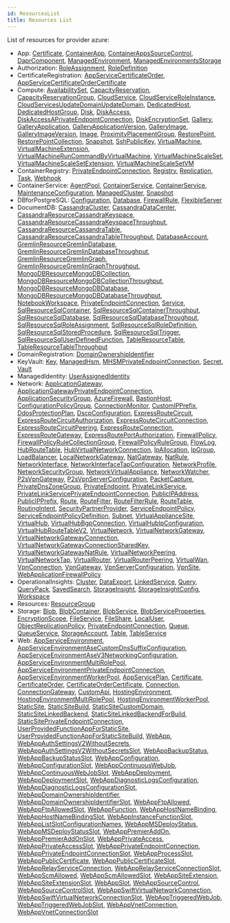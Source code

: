```yaml
---
id: ResourcesList
title: Resources List
---
```

List of resources for provider azure:

* App: 
[Certificate](./resources/App/Certificate.md), [ContainerApp](./resources/App/ContainerApp.md), [ContainerAppsSourceControl](./resources/App/ContainerAppsSourceControl.md), [DaprComponent](./resources/App/DaprComponent.md), [ManagedEnvironment](./resources/App/ManagedEnvironment.md), [ManagedEnvironmentsStorage](./resources/App/ManagedEnvironmentsStorage.md)
* Authorization: 
[RoleAssignment](./resources/Authorization/RoleAssignment.md), [RoleDefinition](./resources/Authorization/RoleDefinition.md)
* CertificateRegistration: 
[AppServiceCertificateOrder](./resources/CertificateRegistration/AppServiceCertificateOrder.md), [AppServiceCertificateOrderCertificate](./resources/CertificateRegistration/AppServiceCertificateOrderCertificate.md)
* Compute: 
[AvailabilitySet](./resources/Compute/AvailabilitySet.md), [CapacityReservation](./resources/Compute/CapacityReservation.md), [CapacityReservationGroup](./resources/Compute/CapacityReservationGroup.md), [CloudService](./resources/Compute/CloudService.md), [CloudServiceRoleInstance](./resources/Compute/CloudServiceRoleInstance.md), [CloudServicesUpdateDomainUpdateDomain](./resources/Compute/CloudServicesUpdateDomainUpdateDomain.md), [DedicatedHost](./resources/Compute/DedicatedHost.md), [DedicatedHostGroup](./resources/Compute/DedicatedHostGroup.md), [Disk](./resources/Compute/Disk.md), [DiskAccess](./resources/Compute/DiskAccess.md), [DiskAccessAPrivateEndpointConnection](./resources/Compute/DiskAccessAPrivateEndpointConnection.md), [DiskEncryptionSet](./resources/Compute/DiskEncryptionSet.md), [Gallery](./resources/Compute/Gallery.md), [GalleryApplication](./resources/Compute/GalleryApplication.md), [GalleryApplicationVersion](./resources/Compute/GalleryApplicationVersion.md), [GalleryImage](./resources/Compute/GalleryImage.md), [GalleryImageVersion](./resources/Compute/GalleryImageVersion.md), [Image](./resources/Compute/Image.md), [ProximityPlacementGroup](./resources/Compute/ProximityPlacementGroup.md), [RestorePoint](./resources/Compute/RestorePoint.md), [RestorePointCollection](./resources/Compute/RestorePointCollection.md), [Snapshot](./resources/Compute/Snapshot.md), [SshPublicKey](./resources/Compute/SshPublicKey.md), [VirtualMachine](./resources/Compute/VirtualMachine.md), [VirtualMachineExtension](./resources/Compute/VirtualMachineExtension.md), [VirtualMachineRunCommandByVirtualMachine](./resources/Compute/VirtualMachineRunCommandByVirtualMachine.md), [VirtualMachineScaleSet](./resources/Compute/VirtualMachineScaleSet.md), [VirtualMachineScaleSetExtension](./resources/Compute/VirtualMachineScaleSetExtension.md), [VirtualMachineScaleSetVM](./resources/Compute/VirtualMachineScaleSetVM.md)
* ContainerRegistry: 
[PrivateEndpointConnection](./resources/ContainerRegistry/PrivateEndpointConnection.md), [Registry](./resources/ContainerRegistry/Registry.md), [Replication](./resources/ContainerRegistry/Replication.md), [Task](./resources/ContainerRegistry/Task.md), [Webhook](./resources/ContainerRegistry/Webhook.md)
* ContainerService: 
[AgentPool](./resources/ContainerService/AgentPool.md), [ContainerService](./resources/ContainerService/ContainerService.md), [ContainerService](./resources/ContainerService/ContainerService.md), [MaintenanceConfiguration](./resources/ContainerService/MaintenanceConfiguration.md), [ManagedCluster](./resources/ContainerService/ManagedCluster.md), [Snapshot](./resources/ContainerService/Snapshot.md)
* DBforPostgreSQL: 
[Configuration](./resources/DBforPostgreSQL/Configuration.md), [Database](./resources/DBforPostgreSQL/Database.md), [FirewallRule](./resources/DBforPostgreSQL/FirewallRule.md), [FlexibleServer](./resources/DBforPostgreSQL/FlexibleServer.md)
* DocumentDB: 
[CassandraCluster](./resources/DocumentDB/CassandraCluster.md), [CassandraDataCenter](./resources/DocumentDB/CassandraDataCenter.md), [CassandraResourceCassandraKeyspace](./resources/DocumentDB/CassandraResourceCassandraKeyspace.md), [CassandraResourceCassandraKeyspaceThroughput](./resources/DocumentDB/CassandraResourceCassandraKeyspaceThroughput.md), [CassandraResourceCassandraTable](./resources/DocumentDB/CassandraResourceCassandraTable.md), [CassandraResourceCassandraTableThroughput](./resources/DocumentDB/CassandraResourceCassandraTableThroughput.md), [DatabaseAccount](./resources/DocumentDB/DatabaseAccount.md), [GremlinResourceGremlinDatabase](./resources/DocumentDB/GremlinResourceGremlinDatabase.md), [GremlinResourceGremlinDatabaseThroughput](./resources/DocumentDB/GremlinResourceGremlinDatabaseThroughput.md), [GremlinResourceGremlinGraph](./resources/DocumentDB/GremlinResourceGremlinGraph.md), [GremlinResourceGremlinGraphThroughput](./resources/DocumentDB/GremlinResourceGremlinGraphThroughput.md), [MongoDBResourceMongoDBCollection](./resources/DocumentDB/MongoDBResourceMongoDBCollection.md), [MongoDBResourceMongoDBCollectionThroughput](./resources/DocumentDB/MongoDBResourceMongoDBCollectionThroughput.md), [MongoDBResourceMongoDBDatabase](./resources/DocumentDB/MongoDBResourceMongoDBDatabase.md), [MongoDBResourceMongoDBDatabaseThroughput](./resources/DocumentDB/MongoDBResourceMongoDBDatabaseThroughput.md), [NotebookWorkspace](./resources/DocumentDB/NotebookWorkspace.md), [PrivateEndpointConnection](./resources/DocumentDB/PrivateEndpointConnection.md), [Service](./resources/DocumentDB/Service.md), [SqlResourceSqlContainer](./resources/DocumentDB/SqlResourceSqlContainer.md), [SqlResourceSqlContainerThroughput](./resources/DocumentDB/SqlResourceSqlContainerThroughput.md), [SqlResourceSqlDatabase](./resources/DocumentDB/SqlResourceSqlDatabase.md), [SqlResourceSqlDatabaseThroughput](./resources/DocumentDB/SqlResourceSqlDatabaseThroughput.md), [SqlResourceSqlRoleAssignment](./resources/DocumentDB/SqlResourceSqlRoleAssignment.md), [SqlResourceSqlRoleDefinition](./resources/DocumentDB/SqlResourceSqlRoleDefinition.md), [SqlResourceSqlStoredProcedure](./resources/DocumentDB/SqlResourceSqlStoredProcedure.md), [SqlResourceSqlTrigger](./resources/DocumentDB/SqlResourceSqlTrigger.md), [SqlResourceSqlUserDefinedFunction](./resources/DocumentDB/SqlResourceSqlUserDefinedFunction.md), [TableResourceTable](./resources/DocumentDB/TableResourceTable.md), [TableResourceTableThroughput](./resources/DocumentDB/TableResourceTableThroughput.md)
* DomainRegistration: 
[DomainOwnershipIdentifier](./resources/DomainRegistration/DomainOwnershipIdentifier.md)
* KeyVault: 
[Key](./resources/KeyVault/Key.md), [ManagedHsm](./resources/KeyVault/ManagedHsm.md), [MHSMPrivateEndpointConnection](./resources/KeyVault/MHSMPrivateEndpointConnection.md), [Secret](./resources/KeyVault/Secret.md), [Vault](./resources/KeyVault/Vault.md)
* ManagedIdentity: 
[UserAssignedIdentity](./resources/ManagedIdentity/UserAssignedIdentity.md)
* Network: 
[ApplicationGateway](./resources/Network/ApplicationGateway.md), [ApplicationGatewayPrivateEndpointConnection](./resources/Network/ApplicationGatewayPrivateEndpointConnection.md), [ApplicationSecurityGroup](./resources/Network/ApplicationSecurityGroup.md), [AzureFirewall](./resources/Network/AzureFirewall.md), [BastionHost](./resources/Network/BastionHost.md), [ConfigurationPolicyGroup](./resources/Network/ConfigurationPolicyGroup.md), [ConnectionMonitor](./resources/Network/ConnectionMonitor.md), [CustomIPPrefix](./resources/Network/CustomIPPrefix.md), [DdosProtectionPlan](./resources/Network/DdosProtectionPlan.md), [DscpConfiguration](./resources/Network/DscpConfiguration.md), [ExpressRouteCircuit](./resources/Network/ExpressRouteCircuit.md), [ExpressRouteCircuitAuthorization](./resources/Network/ExpressRouteCircuitAuthorization.md), [ExpressRouteCircuitConnection](./resources/Network/ExpressRouteCircuitConnection.md), [ExpressRouteCircuitPeering](./resources/Network/ExpressRouteCircuitPeering.md), [ExpressRouteConnection](./resources/Network/ExpressRouteConnection.md), [ExpressRouteGateway](./resources/Network/ExpressRouteGateway.md), [ExpressRoutePortAuthorization](./resources/Network/ExpressRoutePortAuthorization.md), [FirewallPolicy](./resources/Network/FirewallPolicy.md), [FirewallPolicyRuleCollectionGroup](./resources/Network/FirewallPolicyRuleCollectionGroup.md), [FirewallPolicyRuleGroup](./resources/Network/FirewallPolicyRuleGroup.md), [FlowLog](./resources/Network/FlowLog.md), [HubRouteTable](./resources/Network/HubRouteTable.md), [HubVirtualNetworkConnection](./resources/Network/HubVirtualNetworkConnection.md), [IpAllocation](./resources/Network/IpAllocation.md), [IpGroup](./resources/Network/IpGroup.md), [LoadBalancer](./resources/Network/LoadBalancer.md), [LocalNetworkGateway](./resources/Network/LocalNetworkGateway.md), [NatGateway](./resources/Network/NatGateway.md), [NatRule](./resources/Network/NatRule.md), [NetworkInterface](./resources/Network/NetworkInterface.md), [NetworkInterfaceTapConfiguration](./resources/Network/NetworkInterfaceTapConfiguration.md), [NetworkProfile](./resources/Network/NetworkProfile.md), [NetworkSecurityGroup](./resources/Network/NetworkSecurityGroup.md), [NetworkVirtualAppliance](./resources/Network/NetworkVirtualAppliance.md), [NetworkWatcher](./resources/Network/NetworkWatcher.md), [P2sVpnGateway](./resources/Network/P2sVpnGateway.md), [P2sVpnServerConfiguration](./resources/Network/P2sVpnServerConfiguration.md), [PacketCapture](./resources/Network/PacketCapture.md), [PrivateDnsZoneGroup](./resources/Network/PrivateDnsZoneGroup.md), [PrivateEndpoint](./resources/Network/PrivateEndpoint.md), [PrivateLinkService](./resources/Network/PrivateLinkService.md), [PrivateLinkServicePrivateEndpointConnection](./resources/Network/PrivateLinkServicePrivateEndpointConnection.md), [PublicIPAddress](./resources/Network/PublicIPAddress.md), [PublicIPPrefix](./resources/Network/PublicIPPrefix.md), [Route](./resources/Network/Route.md), [RouteFilter](./resources/Network/RouteFilter.md), [RouteFilterRule](./resources/Network/RouteFilterRule.md), [RouteTable](./resources/Network/RouteTable.md), [RoutingIntent](./resources/Network/RoutingIntent.md), [SecurityPartnerProvider](./resources/Network/SecurityPartnerProvider.md), [ServiceEndpointPolicy](./resources/Network/ServiceEndpointPolicy.md), [ServiceEndpointPolicyDefinition](./resources/Network/ServiceEndpointPolicyDefinition.md), [Subnet](./resources/Network/Subnet.md), [VirtualApplianceSite](./resources/Network/VirtualApplianceSite.md), [VirtualHub](./resources/Network/VirtualHub.md), [VirtualHubBgpConnection](./resources/Network/VirtualHubBgpConnection.md), [VirtualHubIpConfiguration](./resources/Network/VirtualHubIpConfiguration.md), [VirtualHubRouteTableV2](./resources/Network/VirtualHubRouteTableV2.md), [VirtualNetwork](./resources/Network/VirtualNetwork.md), [VirtualNetworkGateway](./resources/Network/VirtualNetworkGateway.md), [VirtualNetworkGatewayConnection](./resources/Network/VirtualNetworkGatewayConnection.md), [VirtualNetworkGatewayConnectionSharedKey](./resources/Network/VirtualNetworkGatewayConnectionSharedKey.md), [VirtualNetworkGatewayNatRule](./resources/Network/VirtualNetworkGatewayNatRule.md), [VirtualNetworkPeering](./resources/Network/VirtualNetworkPeering.md), [VirtualNetworkTap](./resources/Network/VirtualNetworkTap.md), [VirtualRouter](./resources/Network/VirtualRouter.md), [VirtualRouterPeering](./resources/Network/VirtualRouterPeering.md), [VirtualWan](./resources/Network/VirtualWan.md), [VpnConnection](./resources/Network/VpnConnection.md), [VpnGateway](./resources/Network/VpnGateway.md), [VpnServerConfiguration](./resources/Network/VpnServerConfiguration.md), [VpnSite](./resources/Network/VpnSite.md), [WebApplicationFirewallPolicy](./resources/Network/WebApplicationFirewallPolicy.md)
* OperationalInsights: 
[Cluster](./resources/OperationalInsights/Cluster.md), [DataExport](./resources/OperationalInsights/DataExport.md), [LinkedService](./resources/OperationalInsights/LinkedService.md), [Query](./resources/OperationalInsights/Query.md), [QueryPack](./resources/OperationalInsights/QueryPack.md), [SavedSearch](./resources/OperationalInsights/SavedSearch.md), [StorageInsight](./resources/OperationalInsights/StorageInsight.md), [StorageInsightConfig](./resources/OperationalInsights/StorageInsightConfig.md), [Workspace](./resources/OperationalInsights/Workspace.md)
* Resources: 
[ResourceGroup](./resources/Resources/ResourceGroup.md)
* Storage: 
[Blob](./resources/Storage/Blob.md), [BlobContainer](./resources/Storage/BlobContainer.md), [BlobService](./resources/Storage/BlobService.md), [BlobServiceProperties](./resources/Storage/BlobServiceProperties.md), [EncryptionScope](./resources/Storage/EncryptionScope.md), [FileService](./resources/Storage/FileService.md), [FileShare](./resources/Storage/FileShare.md), [LocalUser](./resources/Storage/LocalUser.md), [ObjectReplicationPolicy](./resources/Storage/ObjectReplicationPolicy.md), [PrivateEndpointConnection](./resources/Storage/PrivateEndpointConnection.md), [Queue](./resources/Storage/Queue.md), [QueueService](./resources/Storage/QueueService.md), [StorageAccount](./resources/Storage/StorageAccount.md), [Table](./resources/Storage/Table.md), [TableService](./resources/Storage/TableService.md)
* Web: 
[AppServiceEnvironment](./resources/Web/AppServiceEnvironment.md), [AppServiceEnvironmentAseCustomDnsSuffixConfiguration](./resources/Web/AppServiceEnvironmentAseCustomDnsSuffixConfiguration.md), [AppServiceEnvironmentAseV3NetworkingConfiguration](./resources/Web/AppServiceEnvironmentAseV3NetworkingConfiguration.md), [AppServiceEnvironmentMultiRolePool](./resources/Web/AppServiceEnvironmentMultiRolePool.md), [AppServiceEnvironmentPrivateEndpointConnection](./resources/Web/AppServiceEnvironmentPrivateEndpointConnection.md), [AppServiceEnvironmentWorkerPool](./resources/Web/AppServiceEnvironmentWorkerPool.md), [AppServicePlan](./resources/Web/AppServicePlan.md), [Certificate](./resources/Web/Certificate.md), [CertificateOrder](./resources/Web/CertificateOrder.md), [CertificateOrderCertificate](./resources/Web/CertificateOrderCertificate.md), [Connection](./resources/Web/Connection.md), [ConnectionGateway](./resources/Web/ConnectionGateway.md), [CustomApi](./resources/Web/CustomApi.md), [HostingEnvironment](./resources/Web/HostingEnvironment.md), [HostingEnvironmentMultiRolePool](./resources/Web/HostingEnvironmentMultiRolePool.md), [HostingEnvironmentWorkerPool](./resources/Web/HostingEnvironmentWorkerPool.md), [StaticSite](./resources/Web/StaticSite.md), [StaticSiteBuild](./resources/Web/StaticSiteBuild.md), [StaticSiteCustomDomain](./resources/Web/StaticSiteCustomDomain.md), [StaticSiteLinkedBackend](./resources/Web/StaticSiteLinkedBackend.md), [StaticSiteLinkedBackendForBuild](./resources/Web/StaticSiteLinkedBackendForBuild.md), [StaticSitePrivateEndpointConnection](./resources/Web/StaticSitePrivateEndpointConnection.md), [UserProvidedFunctionAppForStaticSite](./resources/Web/UserProvidedFunctionAppForStaticSite.md), [UserProvidedFunctionAppForStaticSiteBuild](./resources/Web/UserProvidedFunctionAppForStaticSiteBuild.md), [WebApp](./resources/Web/WebApp.md), [WebAppAuthSettingsV2WithoutSecrets](./resources/Web/WebAppAuthSettingsV2WithoutSecrets.md), [WebAppAuthSettingsV2WithoutSecretsSlot](./resources/Web/WebAppAuthSettingsV2WithoutSecretsSlot.md), [WebAppBackupStatus](./resources/Web/WebAppBackupStatus.md), [WebAppBackupStatusSlot](./resources/Web/WebAppBackupStatusSlot.md), [WebAppConfiguration](./resources/Web/WebAppConfiguration.md), [WebAppConfigurationSlot](./resources/Web/WebAppConfigurationSlot.md), [WebAppContinuousWebJob](./resources/Web/WebAppContinuousWebJob.md), [WebAppContinuousWebJobSlot](./resources/Web/WebAppContinuousWebJobSlot.md), [WebAppDeployment](./resources/Web/WebAppDeployment.md), [WebAppDeploymentSlot](./resources/Web/WebAppDeploymentSlot.md), [WebAppDiagnosticLogsConfiguration](./resources/Web/WebAppDiagnosticLogsConfiguration.md), [WebAppDiagnosticLogsConfigurationSlot](./resources/Web/WebAppDiagnosticLogsConfigurationSlot.md), [WebAppDomainOwnershipIdentifier](./resources/Web/WebAppDomainOwnershipIdentifier.md), [WebAppDomainOwnershipIdentifierSlot](./resources/Web/WebAppDomainOwnershipIdentifierSlot.md), [WebAppFtpAllowed](./resources/Web/WebAppFtpAllowed.md), [WebAppFtpAllowedSlot](./resources/Web/WebAppFtpAllowedSlot.md), [WebAppFunction](./resources/Web/WebAppFunction.md), [WebAppHostNameBinding](./resources/Web/WebAppHostNameBinding.md), [WebAppHostNameBindingSlot](./resources/Web/WebAppHostNameBindingSlot.md), [WebAppInstanceFunctionSlot](./resources/Web/WebAppInstanceFunctionSlot.md), [WebAppListSlotConfigurationNames](./resources/Web/WebAppListSlotConfigurationNames.md), [WebAppMSDeployStatus](./resources/Web/WebAppMSDeployStatus.md), [WebAppMSDeployStatusSlot](./resources/Web/WebAppMSDeployStatusSlot.md), [WebAppPremierAddOn](./resources/Web/WebAppPremierAddOn.md), [WebAppPremierAddOnSlot](./resources/Web/WebAppPremierAddOnSlot.md), [WebAppPrivateAccess](./resources/Web/WebAppPrivateAccess.md), [WebAppPrivateAccessSlot](./resources/Web/WebAppPrivateAccessSlot.md), [WebAppPrivateEndpointConnection](./resources/Web/WebAppPrivateEndpointConnection.md), [WebAppPrivateEndpointConnectionSlot](./resources/Web/WebAppPrivateEndpointConnectionSlot.md), [WebAppProcessSlot](./resources/Web/WebAppProcessSlot.md), [WebAppPublicCertificate](./resources/Web/WebAppPublicCertificate.md), [WebAppPublicCertificateSlot](./resources/Web/WebAppPublicCertificateSlot.md), [WebAppRelayServiceConnection](./resources/Web/WebAppRelayServiceConnection.md), [WebAppRelayServiceConnectionSlot](./resources/Web/WebAppRelayServiceConnectionSlot.md), [WebAppScmAllowed](./resources/Web/WebAppScmAllowed.md), [WebAppScmAllowedSlot](./resources/Web/WebAppScmAllowedSlot.md), [WebAppSiteExtension](./resources/Web/WebAppSiteExtension.md), [WebAppSiteExtensionSlot](./resources/Web/WebAppSiteExtensionSlot.md), [WebAppSlot](./resources/Web/WebAppSlot.md), [WebAppSourceControl](./resources/Web/WebAppSourceControl.md), [WebAppSourceControlSlot](./resources/Web/WebAppSourceControlSlot.md), [WebAppSwiftVirtualNetworkConnection](./resources/Web/WebAppSwiftVirtualNetworkConnection.md), [WebAppSwiftVirtualNetworkConnectionSlot](./resources/Web/WebAppSwiftVirtualNetworkConnectionSlot.md), [WebAppTriggeredWebJob](./resources/Web/WebAppTriggeredWebJob.md), [WebAppTriggeredWebJobSlot](./resources/Web/WebAppTriggeredWebJobSlot.md), [WebAppVnetConnection](./resources/Web/WebAppVnetConnection.md), [WebAppVnetConnectionSlot](./resources/Web/WebAppVnetConnectionSlot.md)